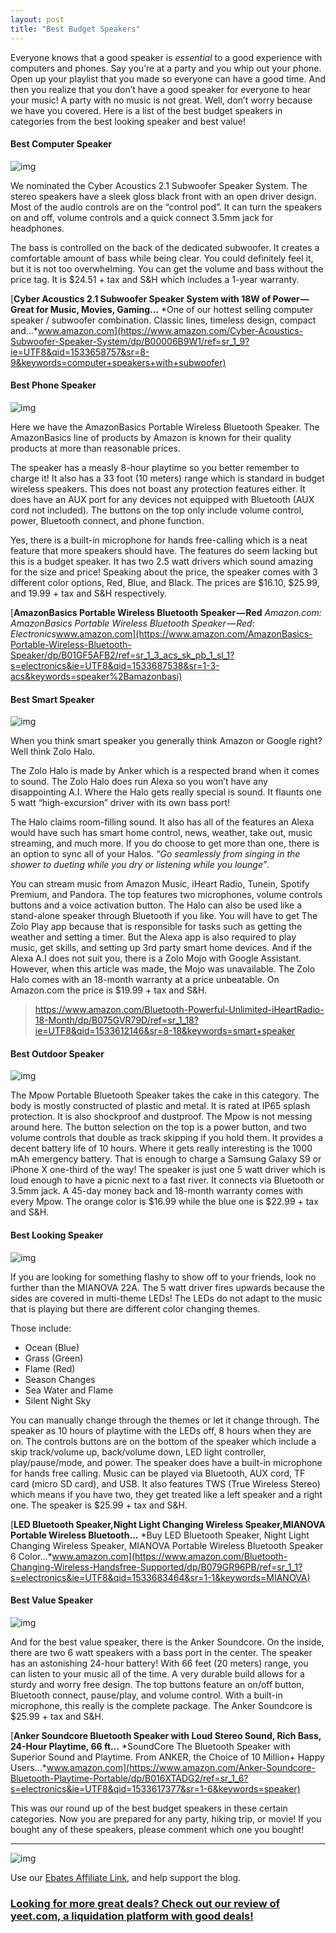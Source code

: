 ```yaml
---
layout: post
title: "Best Budget Speakers"
---
```


Everyone knows that a good speaker is *essential* to a good experience with computers and phones. Say you’re at a party and you whip out your phone. Open up your playlist that you made so everyone can have a good time. And then you realize that you don’t have a good speaker for everyone to hear your music! A party with no music is not great. Well, don’t worry because we have you covered. Here is a list of the best budget speakers in categories from the best looking speaker and best value!

#### Best Computer Speaker

![img](https://cdn-images-1.medium.com/max/800/1*xKYLa0omeuRbvAQCZ5EPIg.jpeg)

We nominated the Cyber Acoustics 2.1 Subwoofer Speaker System. The stereo speakers have a sleek gloss black front with an open driver design. Most of the audio controls are on the “control pod”. It can turn the speakers on and off, volume controls and a quick connect 3.5mm jack for headphones.

The bass is controlled on the back of the dedicated subwoofer. It creates a comfortable amount of bass while being clear. You could definitely feel it, but it is not too overwhelming. You can get the volume and bass without the price tag. It is $24.51 + tax and S&H which includes a 1-year warranty.

[**Cyber Acoustics 2.1 Subwoofer Speaker System with 18W of Power — Great for Music, Movies, Gaming…**
*One of our hottest selling computer speaker / subwoofer combination. Classic lines, timeless design, compact and…*www.amazon.com](https://www.amazon.com/Cyber-Acoustics-Subwoofer-Speaker-System/dp/B00006B9W1/ref=sr_1_9?ie=UTF8&qid=1533658757&sr=8-9&keywords=computer+speakers+with+subwoofer)

#### Best Phone Speaker



![img](https://cdn-images-1.medium.com/max/800/1*WFbyjtitloeQihOlaT0Ctg.jpeg)

Here we have the AmazonBasics Portable Wireless Bluetooth Speaker. The AmazonBasics line of products by Amazon is known for their quality products at more than reasonable prices.

The speaker has a measly 8-hour playtime so you better remember to charge it! It also has a 33 foot (10 meters) range which is standard in budget wireless speakers. This does not boast any protection features either. It does have an AUX port for any devices not equipped with Bluetooth (AUX cord not included). The buttons on the top only include volume control, power, Bluetooth connect, and phone function.

Yes, there is a built-in microphone for hands free-calling which is a neat feature that more speakers should have. The features do seem lacking but this is a budget speaker. It has two 2.5 watt drivers which sound amazing for the size and price! Speaking about the price, the speaker comes with 3 different color options, Red, Blue, and Black. The prices are $16.10, $25.99, and 19.99 + tax and S&H respectively.

[**AmazonBasics Portable Wireless Bluetooth Speaker — Red**
*Amazon.com: AmazonBasics Portable Wireless Bluetooth Speaker — Red: Electronics*www.amazon.com](https://www.amazon.com/AmazonBasics-Portable-Wireless-Bluetooth-Speaker/dp/B01GF5AFB2/ref=sr_1_3_acs_sk_pb_1_sl_1?s=electronics&ie=UTF8&qid=1533687538&sr=1-3-acs&keywords=speaker%2Bamazonbasi)

#### Best Smart Speaker



![img](https://cdn-images-1.medium.com/max/800/1*iPHDghPZ8kXARfqZio_ZkA.jpeg)

When you think smart speaker you generally think Amazon or Google right? Well think Zolo Halo.

The Zolo Halo is made by Anker which is a respected brand when it comes to sound. The Zolo Halo does run Alexa so you won’t have any disappointing A.I. Where the Halo gets really special is sound. It flaunts one 5 watt “high-excursion” driver with its own bass port!

The Halo claims room-filling sound. It also has all of the features an Alexa would have such has smart home control, news, weather, take out, music streaming, and much more. If you do choose to get more than one, there is an option to sync all of your Halos. *“Go seamlessly from singing in the shower to dueting while you dry or listening while you lounge”*.

You can stream music from Amazon Music, iHeart Radio, Tunein, Spotify Premium, and Pandora. The top features two microphones, volume controls buttons and a voice activation button. The Halo can also be used like a stand-alone speaker through Bluetooth if you like. You will have to get The Zolo Play app because that is responsible for tasks such as getting the weather and setting a timer. But the Alexa app is also required to play music, get skills, and setting up 3rd party smart home devices. And if the Alexa A.I does not suit you, there is a Zolo Mojo with Google Assistant. However, when this article was made, the Mojo was unavailable. The Zolo Halo comes with an 18-month warranty at a price unbeatable. On Amazon.com the price is $19.99 + tax and S&H.

> <https://www.amazon.com/Bluetooth-Powerful-Unlimited-iHeartRadio-18-Month/dp/B075GVR79D/ref=sr_1_18?ie=UTF8&qid=1533612146&sr=8-18&keywords=smart+speaker>

#### Best Outdoor Speaker



![img](https://cdn-images-1.medium.com/max/800/1*jjvsNbG_ho5EyB0N7aDWAg.jpeg)

The Mpow Portable Bluetooth Speaker takes the cake in this category. The body is mostly constructed of plastic and metal. It is rated at IP65 splash protection. It is also shockproof and dustproof. The Mpow is not messing around here. The button selection on the top is a power button, and two volume controls that double as track skipping if you hold them. It provides a decent battery life of 10 hours. Where it gets really interesting is the 1000 mAh emergency battery. That is enough to charge a Samsung Galaxy S9 or iPhone X one-third of the way! The speaker is just one 5 watt driver which is loud enough to have a picnic next to a fast river. It connects via Bluetooth or 3.5mm jack. A 45-day money back and 18-month warranty comes with every Mpow. The orange color is $16.99 while the blue one is $22.99 + tax and S&H.

#### Best Looking Speaker



![img](https://cdn-images-1.medium.com/max/800/1*G4KAYCBH0dYlKx0K_-N9ew.jpeg)

If you are looking for something flashy to show off to your friends, look no further than the MIANOVA 22A. The 5 watt driver fires upwards because the sides are covered in multi-theme LEDs! The LEDs do not adapt to the music that is playing but there are different color changing themes.

Those include:

- Ocean (Blue)
- Grass (Green)
- Flame (Red)
- Season Changes
- Sea Water and Flame
- Silent Night Sky

You can manually change through the themes or let it change through. The speaker as 10 hours of playtime with the LEDs off, 8 hours when they are on. The controls buttons are on the bottom of the speaker which include a skip track/volume up, back/volume down, LED light controller, play/pause/mode, and power. The speaker does have a built-in microphone for hands free calling. Music can be played via Bluetooth, AUX cord, TF card (micro SD card), and USB. It also features TWS (True Wireless Stereo) which means if you have two, they get treated like a left speaker and a right one. The speaker is $25.99 + tax and S&H.

[**LED Bluetooth Speaker,Night Light Changing Wireless Speaker,MIANOVA Portable Wireless Bluetooth…**
*Buy LED Bluetooth Speaker, Night Light Changing Wireless Speaker, MIANOVA Portable Wireless Bluetooth Speaker 6 Color…*www.amazon.com](https://www.amazon.com/Bluetooth-Changing-Wireless-Handsfree-Supported/dp/B079GR96PB/ref=sr_1_1?s=electronics&ie=UTF8&qid=1533683464&sr=1-1&keywords=MIANOVA)

#### Best Value Speaker



![img](https://cdn-images-1.medium.com/max/800/1*oO1ch2uh0dcIxZKkJsfcdQ.jpeg)

And for the best value speaker, there is the Anker Soundcore. On the inside, there are two 6 watt speakers with a bass port in the center. The speaker has an astonishing 24-hour battery! With 66 feet (20 meters) range, you can listen to your music all of the time. A very durable build allows for a sturdy and worry free design. The top buttons feature an on/off button, Bluetooth connect, pause/play, and volume control. With a built-in microphone, this really is the complete package. The Anker Soundcore is $25.99 + tax and S&H.

[**Anker Soundcore Bluetooth Speaker with Loud Stereo Sound, Rich Bass, 24-Hour Playtime, 66 ft…**
*SoundCore The Bluetooth Speaker with Superior Sound and Playtime. From ANKER, the Choice of 10 Million+ Happy Users…*www.amazon.com](https://www.amazon.com/Anker-Soundcore-Bluetooth-Playtime-Portable/dp/B016XTADG2/ref=sr_1_6?s=electronics&ie=UTF8&qid=1533617377&sr=1-6&keywords=speaker)

This was our round up of the best budget speakers in these certain categories. Now you are prepared for any party, hiking trip, or movie! If you bought any of these speakers, please comment which one you bought!

------



![img](https://cdn-images-1.medium.com/max/2000/1*W2E88Om4eNBiwb4wHa5n4Q.jpeg)

Use our [Ebates Affiliate Link](https://www.ebates.com/r/JAMESJ2385?eeid=28187), and help support the blog.

### [Looking for more great deals? Check out our review of yeet.com, a liquidation platform with good deals!](https://medium.com/surfing-on-the-net/is-yeet-a-new-massdrop-groupon-competitor-45b994382eba)
